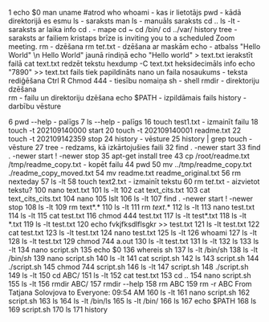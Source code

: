 1  echo $0
   man uname  #atrod
   who
   whoami  - kas ir lietotājs
   pwd - kādā direktorijā es esmu
   ls - saraksts
   man ls - manuāls saraksts
   cd ..
   ls -lt - saraksts ar laika info
   cd . - mape
   cd ~
   cd /bin/
   cd ../var/
   history
   tree - saraksts ar failiem
   kristaps brīze is inviting you to a scheduled Zoom meeting.
   rm - dzēšana
   rm te*t*.txt - dzēšana ar maskām
   echo - atbalss
   "Hello World" \n Hello World" jaunā rindiņā
   echo "Hello world" > text.txt ierakstīt failā
   cat text.txt redzēt tekstu
   hexdump -C text.txt heksidecimāls info
   echo "7890" >> text.txt fails tiek papildināts
   nano un faila nosaukums - teksta rediģēšana
   Ctrl R
   Chmod 444 - tiesību nomaiņa
   sh - shell
   rmdir - direktoriju dzēšana   
   rm - failu un direktoriju dzēšana
   echo $PATH - izpildāmais fails
   history - darbību vēsture
   

   6 pwd --help - palīgs
   7 ls --help - palīgs
  16 touch test1.txt - izmainīt failu
  18 touch -t 202109140000 start
  20 touch -t 202109140001 readme.txt
  22 touch -t 202109142359 stop
  24 history - vēsture
  25 history | grep touch - vēsture
  27 tree - redzams, kā izkārtojušies faili
  32 find . -newer start
  33 find . -newer start \! -newer stop
  35 apt-get install tree
  43 cp /root/readme.txt /tmp/readme_copy.txt - kopēt failu
  44 pwd
  50 mv ../tmp/readme_copy.txt ./readme_copy_moved.txt
  54 mv readme.txt readme_original.txt
  56 rm nexteday
  57 ls -lt
  58 touch text2.txt - izmainīt tekstu
  60 rm te*t*.txt - aizvietot tekstu?
 100 nano text.txt
 101 ls -lt
 102 cat text_cits.txt
 103 cat text_cits_cits.txt
 104 nano
 105 lslt
106 ls -lt
 107 find . -newer start \! -newer stop
 108 ls -lt
 109 rm text*.*
 110 ls -lt
 111 rm *text*.*
 112 ls -lt
 113 nano test.txt
 114 ls -lt
 115 cat test.txt
 116 chmod 444 test.txt
 117 ls -lt test*.txt
 118 ls -lt *.txt
 119 ls -lt test.txt
 120 echo fvkjfksdlflsgkr >> test.txt
 121 ls -lt test.txt
 122 cat test.txt
 123 ls -lt test.txt
 124 nano test.txt
 125 ls -lt
 126 whoami
 127 ls -lt
 128 ls -lt test.txt
 129 chmod 744 a.out
 130 ls -lt test.txt
 131 ls -lt
132 ls
 133 ls -lt
 134 nano script.sh
 135 echo $0
 136 whereis sh
 137 ls -lt /bin/sh
 138 ls -lt /bin/*sh*
 139 nano script.sh
 140 ls -lt
 141 cat script.sh
 142 ls
 143 script.sh
 144 ./script.sh
 145 chmod 744 script.sh
 146 ls -lt
 147 script.sh
 148 ./script.sh
 149 ls -lt
 150 cd ABC/
 151 ls -lt
 152 cat test.txt
 153 cd ..
 154 nano script.sh
 155 ls -lt
 156 rmdir ABC/
 157 rmdir --help
 158 rm ABC
 159 rm -r ABC
From Tatjana Solovjova to Everyone:  09:54 AM
160 ls -lt
 161 nano script.sh
 162 script.sh
 163 ls
 164 ls -lt /bin/ls
 165 ls -lt /bin/
 166 ls
 167 echo $PATH
 168 ls
 169 script.sh
 170 ls
 171 history
